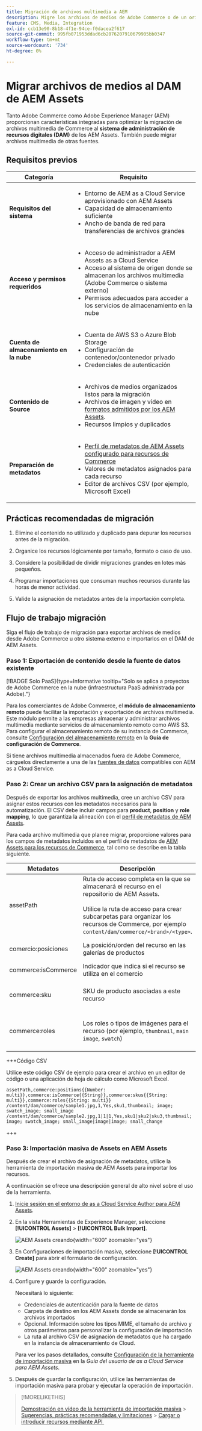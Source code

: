 ```yaml
---
title: Migración de archivos multimedia a AEM
description: Migre los archivos de medios de Adobe Commerce o de un origen externo al DAM de AEM Assets.
feature: CMS, Media, Integration
exl-id: ccb13e90-8b18-4f1e-94ce-f0dacea2f617
source-git-commit: 995fb071953ddad6cb2076207910679905bb0347
workflow-type: tm+mt
source-wordcount: '734'
ht-degree: 0%

---
```


# Migrar archivos de medios al DAM de AEM Assets

Tanto Adobe Commerce como Adobe Experience Manager (AEM) proporcionan características integradas para optimizar la migración de archivos multimedia de Commerce al **sistema de administración de recursos digitales (DAM)** de los AEM Assets. También puede migrar archivos multimedia de otras fuentes.

## Requisitos previos

| Categoría | Requisito |
|----------|-------------|
| **Requisitos del sistema** | <ul><li>Entorno de AEM as a Cloud Service aprovisionado con AEM Assets</li><li>Capacidad de almacenamiento suficiente</li><li>Ancho de banda de red para transferencias de archivos grandes</li></ul> |
| **Acceso y permisos requeridos** | <ul><li>Acceso de administrador a AEM Assets as a Cloud Service</li><li>Acceso al sistema de origen donde se almacenan los archivos multimedia (Adobe Commerce o sistema externo)</li><li>Permisos adecuados para acceder a los servicios de almacenamiento en la nube</li></ul> |
| **Cuenta de almacenamiento en la nube** | <ul><li>Cuenta de AWS S3 o Azure Blob Storage</li><li>Configuración de contenedor/contenedor privado</li><li>Credenciales de autenticación</li></ul> |
| **Contenido de Source** | <ul><li>Archivos de medios organizados listos para la migración</li><li>Archivos de imagen y vídeo en <a href="https://experienceleague.adobe.com/es/docs/experience-manager-cloud-service/content/assets/file-format-support#image-formats">formatos admitidos por los AEM Assets</a>.</li><li>Recursos limpios y duplicados</li></li> |
| **Preparación de metadatos** | <ul><li><a href="https://experienceleague.adobe.com/es/docs/commerce-admin/content-design/aem-asset-management/getting-started/aem-assets-configure-aem">Perfil de metadatos de AEM Assets configurado para recursos de Commerce</a></li><li>Valores de metadatos asignados para cada recurso</li><li>Editor de archivos CSV (por ejemplo, Microsoft Excel)</li></ul> |

## Prácticas recomendadas de migración

1. Elimine el contenido no utilizado y duplicado para depurar los recursos antes de la migración.

1. Organice los recursos lógicamente por tamaño, formato o caso de uso.

1. Considere la posibilidad de dividir migraciones grandes en lotes más pequeños.

1. Programar importaciones que consuman muchos recursos durante las horas de menor actividad.

1. Valide la asignación de metadatos antes de la importación completa.

## Flujo de trabajo migración

Siga el flujo de trabajo de migración para exportar archivos de medios desde Adobe Commerce u otro sistema externo e importarlos en el DAM de AEM Assets.

### Paso 1: Exportación de contenido desde la fuente de datos existente

[!BADGE Solo PaaS]{type=Informative tooltip="Solo se aplica a proyectos de Adobe Commerce en la nube (infraestructura PaaS administrada por Adobe)."}

Para los comerciantes de Adobe Commerce, el **módulo de almacenamiento remoto** puede facilitar la importación y exportación de archivos multimedia. Este módulo permite a las empresas almacenar y administrar archivos multimedia mediante servicios de almacenamiento remoto como AWS S3. Para configurar el almacenamiento remoto de su instancia de Commerce, consulte [Configuración del almacenamiento remoto](https://experienceleague.adobe.com/es/docs/commerce-operations/configuration-guide/storage/remote-storage/remote-storage-aws-s3) en la **Guía de configuración de Commerce**.

Si tiene archivos multimedia almacenados fuera de Adobe Commerce, cárguelos directamente a una de las [fuentes de datos](https://experienceleague.adobe.com/es/docs/experience-manager-cloud-service/content/assets/assets-view/bulk-import-assets-view#prerequisites) compatibles con AEM as a Cloud Service.

### Paso 2: Crear un archivo CSV para la asignación de metadatos

Después de exportar los archivos multimedia, cree un archivo CSV para asignar estos recursos con los metadatos necesarios para la automatización. El CSV debe incluir campos para **product**, **position** y **role mapping**, lo que garantiza la alineación con el [perfil de metadatos de AEM Assets](configure-aem.md#configure-a-metadata-profile).

Para cada archivo multimedia que planee migrar, proporcione valores para los campos de metadatos incluidos en el perfil de metadatos de [AEM Assets para los recursos de Commerce](configure-aem.md), tal como se describe en la tabla siguiente.

| Metadatos | Descripción | Valor |
|-------|-------------|--------|
| assetPath | Ruta de acceso completa en la que se almacenará el recurso en el repositorio de AEM Assets.<br><br>Utilice la ruta de acceso para crear subcarpetas para organizar los recursos de Commerce, por ejemplo `content/dam/commerce/<brand>/<type>`. | `/content/dam/commerce/<sub-folder>/..<filename>` |
| comercio:posiciones | La posición/orden del recurso en las galerías de productos | Varios valores numéricos separados por barra vertical (consulte el archivo csv) |
| commerce:isCommerce | Indicador que indica si el recurso se utiliza en el comercio | `Yes` |
| commerce:sku | SKU de producto asociadas a este recurso | Varios valores de cadena separados por una barra vertical (consulte el archivo csv) |
| commerce:roles | Los roles o tipos de imágenes para el recurso (por ejemplo, `thumbnail`, `main image`, `swatch`) | Valores múltiples separados por punto y coma (por ejemplo, &quot;thumbnail; image; swatch_image; small_image&quot;) |

+++Código CSV

Utilice este código CSV de ejemplo para crear el archivo en un editor de código o una aplicación de hoja de cálculo como Microsoft Excel.

```csv
assetPath,commerce:positions{{Number: multi}},commerce:isCommerce{{String}},commerce:skus{{String: multi}},commerce:roles{{String: multi}}
/content/dam/commerce/sample1.jpg,1,Yes,sku1,thumbnail; image; swatch_image; small_image
/content/dam/commerce/sample2.jpg,1|1|1,Yes,sku1|sku2|sku3,thumbnail; image; swatch_image; small_image|image|image; small_change
```

+++

### Paso 3: Importación masiva de Assets en AEM Assets

Después de crear el archivo de asignación de metadatos, utilice la herramienta de importación masiva de AEM Assets para importar los recursos.

A continuación se ofrece una descripción general de alto nivel sobre el uso de la herramienta.

1. [Inicie sesión en el entorno de as a Cloud Service Author para AEM Assets](https://experienceleague.adobe.com/es/docs/experience-manager-cloud-service/content/onboarding/journey/aem-users#login-aem).

1. En la vista Herramientas de Experience Manager, seleccione **[!UICONTROL Assets]** > **[!UICONTROL Bulk Import]**.

   ![AEM Assets creando](../assets/aem-assets-bulk-import-selection.png){width="600" zoomable="yes"}

1. En Configuraciones de importación masiva, seleccione **[!UICONTROL Create]** para abrir el formulario de configuración.

   ![AEM Assets creando](../assets/aem-assets-bulk-import-configuration.png){width="600" zoomable="yes"}

1. Configure y guarde la configuración.

   Necesitará lo siguiente:

   * Credenciales de autenticación para la fuente de datos
   * Carpeta de destino en los AEM Assets donde se almacenarán los archivos importados
   * Opcional. Información sobre los tipos MIME, el tamaño de archivo y otros parámetros para personalizar la configuración de importación
   * La ruta al archivo CSV de asignación de metadatos que ha cargado en la instancia de almacenamiento de Cloud.

   Para ver los pasos detallados, consulte [Configuración de la herramienta de importación masiva](https://experienceleague.adobe.com/es/docs/experience-manager-cloud-service/content/assets/manage/add-assets#configure-bulk-ingestor-tool) en la *Guía del usuario de as a Cloud Service para AEM Assets*.

1. Después de guardar la configuración, utilice las herramientas de importación masiva para probar y ejecutar la operación de importación.

>[!MORELIKETHIS]
>
> [Demostración en vídeo de la herramienta de importación masiva](https://experienceleague.adobe.com/es/docs/experience-manager-cloud-service/content/assets/manage/add-assets#asset-bulk-ingestor)
> &#x200B;> [Sugerencias, prácticas recomendadas y limitaciones](https://experienceleague.adobe.com/es/docs/experience-manager-cloud-service/content/assets/manage/add-assets#tips-limitations)
> &#x200B;> [Cargar o introducir recursos mediante API &#x200B;](https://experienceleague.adobe.com/es/docs/experience-manager-cloud-service/content/assets/admin/developer-reference-material-apis#asset-upload)

